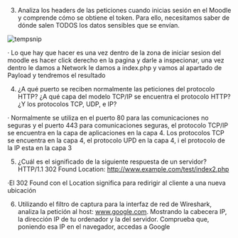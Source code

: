 
3. Analiza los headers de las peticiones cuando inicias sesión en el Moodle y comprende
cómo se obtiene el token. Para ello, necesitamos saber de dónde salen TODOS los
datos sensibles que se envían.

![tempsnip](https://github.com/EricCipresGonz/despliegue-de-aplicaciones-web/assets/144775307/d1501db1-b009-4db1-82fc-8c741048208b)

· Lo que hay que hacer es una vez dentro de la zona de iniciar sesion del moodle es hacer click derecho en la pagina y darle a inspecionar, una vez dentro le damos a Network le damos a index.php y vamos al apartado de Payload y tendremos el resultado


4. ¿A qué puerto se reciben normalmente las peticiones del protocolo HTTP? ¿A qué
capa del modelo TCP/IP se encuentra el protocolo HTTP? ¿Y los protocolos TCP,
UDP, e IP?

· Normalmente se utiliza en el puerto 80 para las comunicaciones no seguras y el puerto 443 para comunicaciones seguras, el protocolo TCP/IP se encuentra en la capa de aplicaciones en la capa 4. Los protocolos TCP se encuentra en la capa 4, el protocolo UPD en la capa 4, i el protocolo de la IP esta en la capa 3

5. ¿Cuál es el significado de la siguiente respuesta de un servidor?
HTTP/1.1 302 Found
Location: http://www.example.com/test/index2.php

·El 302 Found con el Location significa para redirigir al cliente a una nueva ubicación

6. Utilizando el filtro de captura para la interfaz de red de Wireshark, analiza la petición
al host: www.google.com. Mostrando la cabecera IP, la dirección IP de tu ordenador y
la del servidor. Comprueba que, poniendo esa IP en el navegador, accedas a Google
